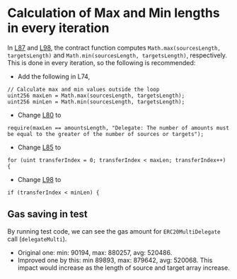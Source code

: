 # Calculation of Max and Min lengths in every iteration

In [L87](https://github.com/code-423n4/2023-10-ens/blob/ed25379c06e42c8218eb1e80e141412496950685/contracts/ERC20MultiDelegate.sol#L87) and [L98](https://github.com/code-423n4/2023-10-ens/blob/ed25379c06e42c8218eb1e80e141412496950685/contracts/ERC20MultiDelegate.sol#L98), the contract function computes `Math.max(sourcesLength, targetsLength)` and `Math.min(sourcesLength, targetsLength)`, respectively. This is done in every iteration, so the following is recommended:

- Add the following in L74,
```solidity
// Calculate max and min values outside the loop
uint256 maxLen = Math.max(sourcesLength, targetsLength);
uint256 minLen = Math.min(sourcesLength, targetsLength);
```

- Change [L80](https://github.com/code-423n4/2023-10-ens/blob/ed25379c06e42c8218eb1e80e141412496950685/contracts/ERC20MultiDelegate.sol#L80) to
```solidity
require(maxLen == amountsLength, "Delegate: The number of amounts must be equal to the greater of the number of sources or targets");
```

- Change [L85](https://github.com/code-423n4/2023-10-ens/blob/ed25379c06e42c8218eb1e80e141412496950685/contracts/ERC20MultiDelegate.sol#L85) to
```solidity
for (uint transferIndex = 0; transferIndex < maxLen; transferIndex++) {
```

- Change [L98](https://github.com/code-423n4/2023-10-ens/blob/ed25379c06e42c8218eb1e80e141412496950685/contracts/ERC20MultiDelegate.sol#L98) to
```solidity
if (transferIndex < minLen) {
```

## Gas saving in test

By running test code, we can see the gas amount for `ERC20MultiDelegate` call (`delegateMulti`).
- Original one: min: 90194, max: 880257, avg: 520486.
- Improved one by this: min 89893, max: 879642, avg: 520068.
This impact would increase as the length of source and target array increase.
